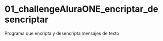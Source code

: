 # 01_challengeAluraONE_encriptar_desencriptar
Programa que encripta y desencripta mensajes de texto
